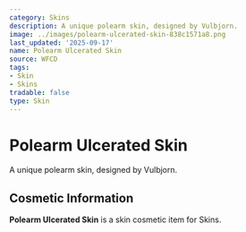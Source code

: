 ```yaml
---
category: Skins
description: A unique polearm skin, designed by Vulbjorn.
image: ../images/polearm-ulcerated-skin-838c1571a8.png
last_updated: '2025-09-17'
name: Polearm Ulcerated Skin
source: WFCD
tags:
- Skin
- Skins
tradable: false
type: Skin
---
```


# Polearm Ulcerated Skin

A unique polearm skin, designed by Vulbjorn.

## Cosmetic Information

**Polearm Ulcerated Skin** is a skin cosmetic item for Skins.


